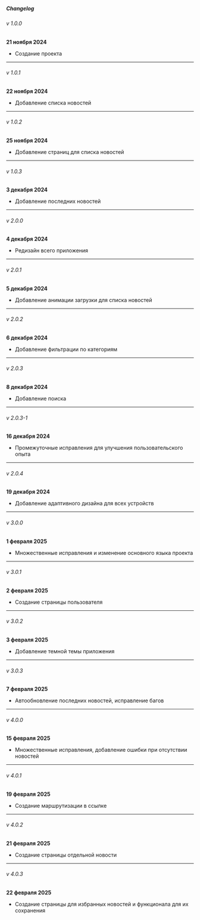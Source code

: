 ##### Changelog

###### v 1.0.0
**21 ноября 2024**
- Создание проекта

---

###### v 1.0.1
**22 ноября 2024**
- Добавление списка новостей

---

###### v 1.0.2
**25 ноября 2024**
- Добавление страниц для списка новостей

---

###### v 1.0.3
**3 декабря 2024**
- Добавление последних новостей

---

###### v 2.0.0
**4 декабря 2024**
- Редизайн всего приложения 

---

###### v 2.0.1
**5 декабря 2024**
- Добавление анимации загрузки для списка новостей 

---

###### v 2.0.2
**6 декабря 2024**
- Добавление фильтрации по категориям 

---

###### v 2.0.3
**8 декабря 2024**
- Добавление поиска 

---

###### v 2.0.3-1
**16 декабря 2024**
- Промежуточные исправления для улучшения пользовательского опыта 

---

###### v 2.0.4
**19 декабря 2024**
- Добавление адаптивного дизайна для всех устройств 

---

###### v 3.0.0
**1 февраля 2025**
- Множественные исправления и изменение основного языка проекта 

---

###### v 3.0.1
**2 февраля 2025**
- Создание страницы пользователя 

---

###### v 3.0.2
**3 февраля 2025**
- Добавление темной темы приложения

---

###### v 3.0.3
**7 февраля 2025**
- Автообновление последних новостей, исправление багов
 
---

###### v 4.0.0
**15 февраля 2025**
- Множественные исправления, добавление ошибки при отсутствии новостей
 
---

###### v 4.0.1
**19 февраля 2025**
- Создание маршрутизации в ссылке

---

###### v 4.0.2
**21 февраля 2025**
- Создание страницы отдельной новости
 
---

###### v 4.0.3
**22 февраля 2025**
- Создание страницы для избранных новостей и функционала для их сохранения 
